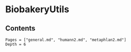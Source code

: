 # BiobakeryUtils

## Contents

```@contents
Pages = ["general.md", "humann2.md", "metaphlan2.md"]
Depth = 6
```
